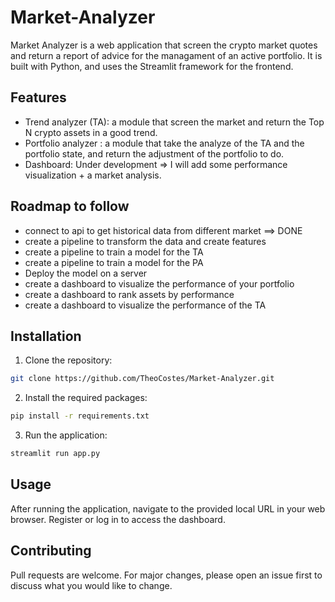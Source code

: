 # Market-Analyzer

Market Analyzer is a web application that screen the crypto market quotes and return a report of advice for the managament of an active portfolio.
It is built with Python, and uses the Streamlit framework for the frontend.

## Features

- Trend analyzer (TA): a module that screen the market and return the Top N crypto assets in a good trend.
- Portfolio analyzer : a module that take the analyze of the TA and the portfolio state, and return the adjustment of the portfolio to do.
- Dashboard: Under development => I will add some performance visualization + a market analysis.

## Roadmap to follow

- connect to api to get historical data from different market ==> DONE
- create a pipeline to transform the data and create features
- create a pipeline to train a model for the TA
- create a pipeline to train a model for the PA
- Deploy the model on a server
- create a dashboard to visualize the performance of your portfolio
- create a dashboard to rank assets by performance
- create a dashboard to visualize the performance of the TA


## Installation

1. Clone the repository:
```bash
git clone https://github.com/TheoCostes/Market-Analyzer.git
```

2. Install the required packages:
```bash
pip install -r requirements.txt
```

3. Run the application:
```bash
streamlit run app.py
```

## Usage

After running the application, navigate to the provided local URL in your web browser. Register or log in to access the dashboard.  

## Contributing
Pull requests are welcome. For major changes, please open an issue first to discuss what you would like to change.
